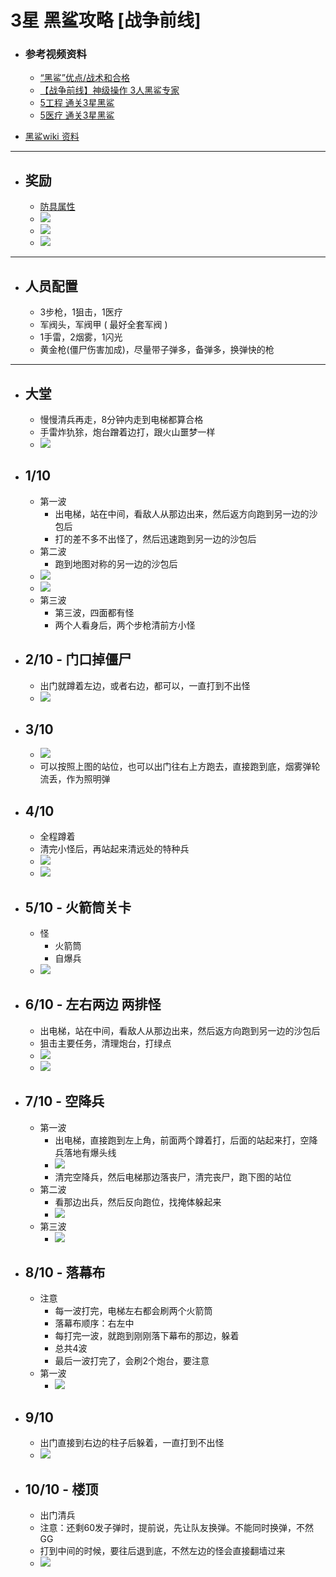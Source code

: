 # 3星 黑鲨攻略 [战争前线]

- ### 参考视频资料
    - [“黑鲨”优点/战术和合格](https://www.youtube.com/watch?v=AeApk36JpA8)
    - [【战争前线】神级操作 3人黑鲨专家](https://www.bilibili.com/video/av22219026?from=search&seid=5442498224270782442)
    - [5工程 通关3星黑鲨](https://www.youtube.com/watch?v=XBHl9CL5Co4)
    - [5医疗 通关3星黑鲨](https://www.youtube.com/watch?v=lJR26qhUw7Q)

- [黑鲨wiki 资料](https://wf.mail.ru/wiki/index.php/%D0%A7%D1%91%D1%80%D0%BD%D0%B0%D1%8F_%D0%B0%D0%BA%D1%83%D0%BB%D0%B0)
----

- ## 奖励
    - [防具属性](https://warface.fandom.com/wiki/Black_Shark)
    - ![](https://github.com/946629031/Blog/blob/master/img/0-1.jpg)
    - ![](https://github.com/946629031/Blog/blob/master/img/0-2.jpg)
    - ![](https://github.com/946629031/Blog/blob/master/img/0-3.jpg)
    
----

- ## 人员配置
    - 3步枪，1狙击，1医疗
    - 军阀头，军阀甲 ( 最好全套军阀 )
    - 1手雷，2烟雾，1闪光
    - 黄金枪(僵尸伤害加成)，尽量带子弹多，备弹多，换弹快的枪

----

- ## 大堂
    - 慢慢清兵再走，8分钟内走到电梯都算合格
    - 手雷炸犰狳，炮台蹭着边打，跟火山噩梦一样
    - ![](https://wf.cdn.gmru.net/wiki/images/d/db/Lobby_BA.png)

- ## 1/10
    - 第一波
        - 出电梯，站在中间，看敌人从那边出来，然后返方向跑到另一边的沙包后
        - 打的差不多不出怪了，然后迅速跑到另一边的沙包后
    - 第二波
        - 跑到地图对称的另一边的沙包后
    - ![](https://github.com/946629031/Blog/blob/master/img/1.black_shark.jpg)
    - ![](https://github.com/946629031/Blog/blob/master/img/1-2.black_shark.jpg)
    - 第三波
        - 第三波，四面都有怪
        - 两个人看身后，两个步枪清前方小怪

- ## 2/10 - 门口掉僵尸
    - 出门就蹲着左边，或者右边，都可以，一直打到不出怪
    - ![](https://github.com/946629031/Blog/blob/master/img/2.black_shark.jpg)

- ## 3/10
    - ![](https://github.com/946629031/Blog/blob/master/img/3.black_shark.jpg)
    - 可以按照上图的站位，也可以出门往右上方跑去，直接跑到底，烟雾弹轮流丢，作为照明弹

- ## 4/10
    - 全程蹲着
    - 清完小怪后，再站起来清远处的特种兵
    - ![](https://github.com/946629031/Blog/blob/master/img/4.black_shark.jpg)
    - ![](https://github.com/946629031/Blog/blob/master/img/4-1.black_shark.jpg)

- ## 5/10 - 火箭筒关卡
    - 怪
        - 火箭筒
        - 自爆兵
    - ![](https://github.com/946629031/Blog/blob/master/img/5-1.black_shark.jpg)

- ## 6/10 - 左右两边 两排怪
    - 出电梯，站在中间，看敌人从那边出来，然后返方向跑到另一边的沙包后
    - 狙击主要任务，清理炮台，打绿点
    - ![](https://github.com/946629031/Blog/blob/master/img/6-1.black_shark.jpg)
    - ![](https://github.com/946629031/Blog/blob/master/img/6-2.black_shark.jpg)

- ## 7/10 - 空降兵
    - 第一波
        - 出电梯，直接跑到左上角，前面两个蹲着打，后面的站起来打，空降兵落地有爆头线
        - ![](https://github.com/946629031/Blog/blob/master/img/7-1.black_shark.jpg)
        - 清完空降兵，然后电梯那边落丧尸，清完丧尸，跑下图的站位
    - 第二波
        - 看那边出兵，然后反向跑位，找掩体躲起来
        - ![](https://github.com/946629031/Blog/blob/master/img/7-2.black_shark.jpg)
    - 第三波
        - ![](https://github.com/946629031/Blog/blob/master/img/7-3.black_shark.jpg)
        
- ## 8/10 - 落幕布
    - 注意
        - 每一波打完，电梯左右都会刷两个火箭筒
        - 落幕布顺序：右左中
        - 每打完一波，就跑到刚刚落下幕布的那边，躲着
        - 总共4波
        - 最后一波打完了，会刷2个炮台，要注意
    - 第一波
        - ![](https://github.com/946629031/Blog/blob/master/img/8-1.black_shark.jpg)

- ## 9/10
    - 出门直接到右边的柱子后躲着，一直打到不出怪
    - ![](https://github.com/946629031/Blog/blob/master/img/9-1.black_shark.jpg)

- ## 10/10 - 楼顶
    - 出门清兵
    - 注意：还剩60发子弹时，提前说，先让队友换弹。不能同时换弹，不然GG
    - 打到中间的时候，要往后退到底，不然左边的怪会直接翻墙过来
    - ![](https://github.com/946629031/Blog/blob/master/img/10.black_shark.jpg)